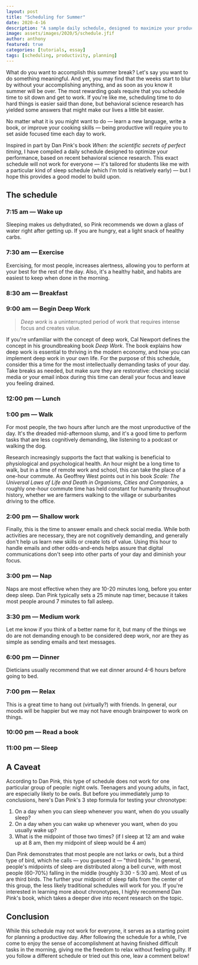 ```yaml
---
layout: post
title: "Scheduling for Summer"
date: 2020-4-16
description: "A sample daily schedule, designed to maximize your productivity."
image: assets/images/2020/5/schedule.jfif
author: anthony
featured: true
categories: [tutorials, essay]
tags: [scheduling, productivity, planning]
---
```


What do you want to accomplish this summer break? Let's say you want to do something meaningful. And yet, you may find that the weeks start to blur by without your accomplishing anything, and as soon as you know it summer will be over. The most rewarding goals require that you schedule time to sit down and get to work. If you're like me, scheduling time to do hard things is easier said than done, but behavioral science research has yielded some answers that might make our lives a little bit easier.

No matter what it is you might want to do — learn a new language, write a book, or improve your cooking skills — being productive will require you to set aside focused time each day to work. 

Inspired in part by Dan Pink's book *When: the scientific secrets of perfect timing*, I have compiled a daily schedule designed to optimize your performance, based on recent behavioral science research. This exact schedule will not work for everyone — it's tailored for students like me with a particular kind of sleep schedule (which I'm told is relatively early) — but I hope this provides a good model to build upon. 

## The schedule

### 7:15 am — Wake up
Sleeping makes us dehydrated, so Pink recommends we down a glass of water right after getting up. If you are hungry, eat a light snack of healthy carbs.

### 7:30 am — Exercise
Exercising, for most people, increases alertness, allowing you to perform at your best for the rest of the day. Also, it's a healthy habit, and habits are easiest to keep when done in the morning.

### 8:30 am — Breakfast

### 9:00 am — Begin Deep Work

> *Deep work* is a uninterrupted period of work that requires intense focus and creates value.

If you're unfamiliar with the concept of deep work, Cal Newport defines the concept in his groundbreaking book *Deep Work*. The book explains how deep work is essential to thriving in the modern economy, and how you can implement deep work in your own life. For the purpose of this schedule, consider this a time for the most intellectually demanding tasks of your day. Take breaks as needed, but make sure they are restorative: checking social media or your email inbox during this time can derail your focus and leave you feeling drained. 

### 12:00 pm — Lunch

### 1:00 pm — Walk
For most people, the two hours after lunch are the most unproductive of the day. It's the dreaded mid-afternoon slump, and it's a good time to perform tasks that are less cognitively demanding, like listening to a podcast or walking the dog.

Research increasingly supports the fact that walking is beneficial to physiological and psychological health. An hour might be a long time to walk, but in a time of remote work and school, this can take the place of a one-hour commute. As Geoffrey West points out in his book *Scale: The Universal Laws of Life and Death in Organisms, Cities and Companies*, a roughly one-hour commute time has held constant for humanity throughout history, whether we are farmers walking to the village or suburbanites driving to the office.  

### 2:00 pm — Shallow work
Finally, this is the time to answer emails and check social media. While both activities are necessary, they are not cognitively demanding, and generally don't help us learn new skills or create lots of value. Using this hour to handle emails and other odds-and-ends helps assure that digital communications don't seep into other parts of your day and diminish your focus. 

### 3:00 pm — Nap
Naps are most effective when they are 10-20 minutes long, before you enter deep sleep. Dan Pink typically sets a 25 minute nap timer, because it takes most people around 7 minutes to fall asleep.

### 3:30 pm — Medium work
Let me know if you think of a better name for it, but many of the things we do are not demanding enough to be considered deep work, nor are they as simple as sending emails and text messages. 

### 6:00 pm — Dinner
Dieticians usually recommend that we eat dinner around 4-6 hours before going to bed. 

### 7:00 pm — Relax
This is a great time to hang out (virtually?) with friends. In general, our moods will be happier but we may not have enough brainpower to work on things.

### 10:00 pm — Read a book

### 11:00 pm — Sleep

 ## A Caveat
 According to Dan Pink, this type of schedule does not work for one particular group of people: night owls. Teenagers and young adults, in fact, are especially likely to be owls. But before you immediately jump to conclusions, here's Dan Pink's 3 step formula for testing your chronotype:
 1. On a day when you can sleep whenever you want, when do you usually sleep?
 2. On a day when you can wake up whenever you want, when do you usually wake up?
 3. What is the midpoint of those two times? (if I sleep at 12 am and wake up at 8 am, then my midpoint of sleep would be 4 am)

Dan Pink demonstrates that most people are not larks or owls, but a third type of bird, which he calls — you guessed it — "third birds." In general, people's midpoints of sleep are distributed along a bell curve, with most people (60-70%) falling in the middle (roughly 3:30 - 5:30 am). Most of us are third birds. The further your midpoint of sleep falls from the center of this group, the less likely traditional schedules will work for you. If you're interested in learning more about chronotypes, I highly recommend Dan Pink's book, which takes a deeper dive into recent research on the topic.

## Conclusion
While this schedule may not work for everyone, it serves as a starting point for planning a productive day. After following the schedule for a while, I've come to enjoy the sense of accomplishment at having finished difficult tasks in the morning, giving me the freedom to relax without feeling guilty. If you follow a different schedule or tried out this one, leav a comment below! 